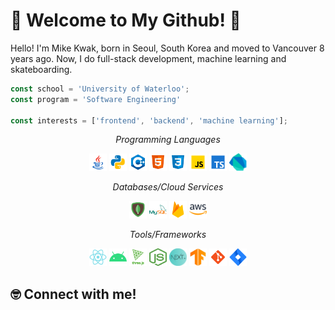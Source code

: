 # 🚀 Welcome to My Github! 🚀

Hello! I'm Mike Kwak, born in Seoul, South Korea and moved to Vancouver 8 years ago. Now, I do full-stack development, machine learning and skateboarding.

```javascript
const school = 'University of Waterloo';
const program = 'Software Engineering'

const interests = ['frontend', 'backend', 'machine learning'];
```
<p align="center"><i>Programming Languages</i></p>  
<p align="center">
  <img src="./images/java.svg" width="28" height="28">
  <img src="./images/python.svg" width="28" height="28">
  <img src="./images/c++.svg" width="28" height="28">
  <img src="./images/html.svg" width="28" height="28">
  <img src="./images/css3.svg" width="28" height="28">
  <img src="./images/javascript.svg" width="28" height="28">
  <img src="./images/typescript.svg" width="28" height="28">
  <img src="./images/dart.png" width="28" height="28"><br/>
</p>

<p align="center"><i>Databases/Cloud Services</i></p>
<p align="center">
  <img src="./images/mongodb.svg" width="28" height="28">
  <img src="./images/mysql.svg" width="28" height="28">
  <img src="./images/firebase.svg" width="28" height="28">
  <img src="./images/aws.png" width="28" height="28"><br/>
</p>

<p align="center"><i>Tools/Frameworks</i></p>
<p align="center">
  <img src="./images/react.svg" width="28" height="28">
  <img src="./images/android.svg" width="28" height="28">
  <img src="./images/threejs.png" width="28" height="28">
  <img src="./images/node.png" width="28" height="28">
  <img src="./images/nextjs.png" width="28" height="28">
  <img src="./images/tensorflow.png" width="28" height="28">
  <img src="./images/git.svg" width="28" height="28">
  <img src="./images/jira.svg" width="28" height="28"><br/> 
</p>

## 🤓 Connect with me!
